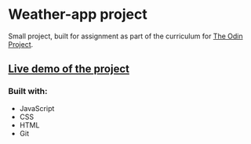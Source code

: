 # Weather-app project

Small project, built for assignment as part of the curriculum for [The Odin Project](https://www.theodinproject.com/).

## [Live demo of the project](https://sebapkfd.github.io/Weather-app/)

### Built with: 
* JavaScript
* CSS
* HTML
* Git